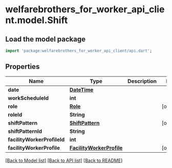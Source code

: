 # welfarebrothers_for_worker_api_client.model.Shift

## Load the model package
```dart
import 'package:welfarebrothers_for_worker_api_client/api.dart';
```

## Properties
Name | Type | Description | Notes
------------ | ------------- | ------------- | -------------
**date** | [**DateTime**](DateTime.md) |  | 
**workScheduleId** | **int** |  | 
**role** | [**Role**](Role.md) |  | [optional] 
**roleId** | **String** |  | 
**shiftPattern** | [**ShiftPattern**](ShiftPattern.md) |  | [optional] 
**shiftPatternId** | **String** |  | 
**facilityWorkerProfileId** | **int** |  | 
**facilityWorkerProfile** | [**FacilityWorkerProfile**](FacilityWorkerProfile.md) |  | [optional] 

[[Back to Model list]](../README.md#documentation-for-models) [[Back to API list]](../README.md#documentation-for-api-endpoints) [[Back to README]](../README.md)


